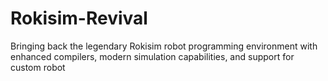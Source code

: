 # Rokisim-Revival
Bringing back the legendary Rokisim robot programming environment with enhanced compilers, modern simulation capabilities, and support for custom robot
